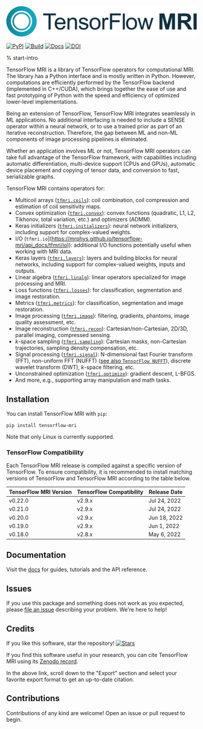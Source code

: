 <div align="center">
  <img src="https://raw.githubusercontent.com/mrphys/tensorflow-mri/v0.21.0/tools/assets/tfmri_logo.svg?sanitize=true">
</div>

[![PyPI](https://badge.fury.io/py/tensorflow-mri.svg)](https://badge.fury.io/py/tensorflow-mri)
[![Build](https://github.com/mrphys/tensorflow-mri/actions/workflows/build-package.yml/badge.svg)](https://github.com/mrphys/tensorflow-mri/actions/workflows/build-package.yml)
[![Docs](https://img.shields.io/badge/api-reference-blue.svg)](https://mrphys.github.io/tensorflow-mri/)
[![DOI](https://zenodo.org/badge/388094708.svg)](https://zenodo.org/badge/latestdoi/388094708)

% start-intro

TensorFlow MRI is a library of TensorFlow operators for computational MRI.
The library has a Python interface and is mostly written in Python. However,
computations are efficiently performed by the TensorFlow backend (implemented in
C++/CUDA), which brings together the ease of use and fast prototyping of Python
with the speed and efficiency of optimized lower-level implementations.

Being an extension of TensorFlow, TensorFlow MRI integrates seamlessly in ML
applications. No additional interfacing is needed to include a SENSE operator
within a neural network, or to use a trained prior as part of an iterative
reconstruction. Therefore, the gap between ML and non-ML components of image
processing pipelines is eliminated.

Whether an application involves ML or not, TensorFlow MRI operators can take
full advantage of the TensorFlow framework, with capabilities including
automatic differentiation, multi-device support (CPUs and GPUs), automatic
device placement and copying of tensor data, and conversion to fast,
serializable graphs.

TensorFlow MRI contains operators for:

- Multicoil arrays
  ([`tfmri.coils`](https://mrphys.github.io/tensorflow-mri/api_docs/tfmri/coils)):
  coil combination, coil compression and estimation of coil sensitivity
  maps.
- Convex optimization
  ([`tfmri.convex`](https://mrphys.github.io/tensorflow-mri/api_docs/tfmri/convex)):
  convex functions (quadratic, L1, L2, Tikhonov, total variation, etc.) and
  optimizers (ADMM).
- Keras initializers
  ([`tfmri.initializers`](https://mrphys.github.io/tensorflow-mri/api_docs/tfmri/initializers)):
  neural network initializers, including support for complex-valued weights.
- I/O (`tfmri.io`](https://mrphys.github.io/tensorflow-mri/api_docs/tfmri/io)):
  additional I/O functions potentially useful when working with MRI data.
- Keras layers
  ([`tfmri.layers`](https://mrphys.github.io/tensorflow-mri/api_docs/tfmri/layers)):
  layers and building blocks for neural networks, including support for
  complex-valued weights, inputs and outputs.
- Linear algebra
  ([`tfmri.linalg`](https://mrphys.github.io/tensorflow-mri/api_docs/tfmri/linalg)):
  linear operators specialized for image processing and MRI.
- Loss functions
  ([`tfmri.losses`](https://mrphys.github.io/tensorflow-mri/api_docs/tfmri/losses)):
  for classification, segmentation and image restoration.
- Metrics
  ([`tfmri.metrics`](https://mrphys.github.io/tensorflow-mri/api_docs/tfmri/metrics)):
  for classification, segmentation and image restoration.
- Image processing
  ([`tfmri.image`](https://mrphys.github.io/tensorflow-mri/api_docs/tfmri/image)):
  filtering, gradients, phantoms, image quality assessment, etc.
- Image reconstruction
  ([`tfmri.recon`](https://mrphys.github.io/tensorflow-mri/api_docs/tfmri/recon)):
  Cartesian/non-Cartesian, 2D/3D, parallel imaging, compressed sensing.
- *k*-space sampling
  ([`tfmri.sampling`](https://mrphys.github.io/tensorflow-mri/api_docs/tfmri/sampling)):
  Cartesian masks, non-Cartesian trajectories, sampling density compensation,
  etc.
- Signal processing
  ([`tfmri.signal`](https://mrphys.github.io/tensorflow-mri/api_docs/tfmri/signal)):
  N-dimensional fast Fourier transform (FFT), non-uniform FFT (NUFFT)
  ([see also `TensorFlow NUFFT`](https://github.com/mrphys/tensorflow-nufft)),
  discrete wavelet transform (DWT), *k*-space filtering, etc.
- Unconstrained optimization
  ([`tfmri.optimize`](https://mrphys.github.io/tensorflow-mri/api_docs/tfmri/optimize)):
  gradient descent, L-BFGS.
- And more, e.g., supporting array manipulation and math tasks.

<!-- end-intro -->

## Installation

<!-- start-install -->

You can install TensorFlow MRI with ``pip``:

```
pip install tensorflow-mri
```

Note that only Linux is currently supported.

### TensorFlow Compatibility

Each TensorFlow MRI release is compiled against a specific version of
TensorFlow. To ensure compatibility, it is recommended to install matching
versions of TensorFlow and TensorFlow MRI according to the table below.

<!-- start-compatibility-table -->

| TensorFlow MRI Version | TensorFlow Compatibility | Release Date |
| ---------------------- | ------------------------ | ------------ |
| v0.22.0                | v2.9.x                   | Jul 24, 2022 |
| v0.21.0                | v2.9.x                   | Jul 24, 2022 |
| v0.20.0                | v2.9.x                   | Jun 18, 2022 |
| v0.19.0                | v2.9.x                   | Jun 1, 2022  |
| v0.18.0                | v2.8.x                   | May 6, 2022  |

<!-- end-compatibility-table -->

<!-- end-install -->

## Documentation

Visit the [docs](https://mrphys.github.io/tensorflow-mri/) for guides,
tutorials and the API reference.

## Issues

If you use this package and something does not work as you expected, please
[file an issue](https://github.com/mrphys/tensorflow-mri/issues/new)
describing your problem. We're here to help!

## Credits

If you like this software, star the repository! [![Stars](https://img.shields.io/github/stars/mrphys/tensorflow-mri?style=social)](https://github.com/mrphys/tensorflow-mri/stargazers)

If you find this software useful in your research, you can cite TensorFlow MRI
using its [Zenodo record](https://doi.org/10.5281/zenodo.5151590).

In the above link, scroll down to the "Export" section and select your favorite
export format to get an up-to-date citation.

## Contributions

Contributions of any kind are welcome! Open an issue or pull request to begin.
